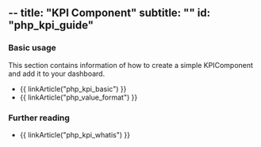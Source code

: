 --
title: "KPI Component"
subtitle: ""
id: "php_kpi_guide"
--


### Basic usage

This section contains information of how to create a simple KPIComponent and add it to your dashboard.

* {{ linkArticle("php_kpi_basic") }}
* {{ linkArticle("php_value_format") }}

### Further reading

* {{ linkArticle("php_kpi_whatis") }}


